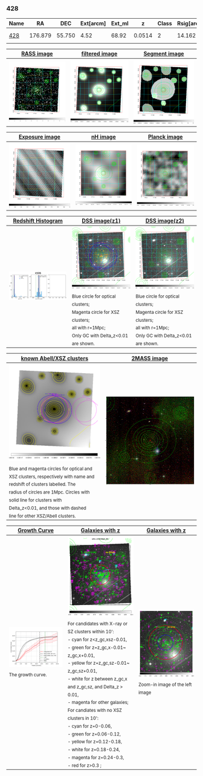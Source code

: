<div STYLE="page-break-after: always;"></div>

### 428

|Name          |RA          |DEC      | Ext[arcm] | Ext_ml | z    | Class| Rsig[arcmin] | CRsig[c/s] | CR500[c/s] | R500[Mpc] |L500[erg/s]|F500[erg/s/cm^2]| M500[Msun]|Tx[keV]|beta|GC(XSZ,Delta_z<0.01)| GC(OPT,Delta_z<0.01)|GC|alias|
|--------------|------------|------------|---|---|-----------|--------|------|------|----|----|----|----|----|----|----|----|----|----|---|
|[428](script/428.md)     | 176.879       | 55.750       | 4.52    | 68.92   | 0.0514 | 2   | 14.162 |0.234 |0.227 |0.696 |2.757e+43 |4.403e-12 |1.008e+14 |2.186 |0.572 |SPI, |Wen, A, |SPI, A, |k506|

|[RASS image](../image/428/428_img.pdf)|[filtered image](../image/428/428_fil.pdf)|[Segment image](../image/428/428_seg.pdf)|
|-------------------|--------------------|-------------------|
| <img src="../image/428/428_img.png" width="300">  | <img src="../image/428/428_fil.png" width="300">   | <img src="../image/428/428_seg.png" width="300">  |

|[Exposure image](../image/428/428_mex.pdf)| [nH image](../image/428/428_nh.pdf)| [Planck image](../image/428/428_p.pdf)|
|-------------------|--------------------|-------------------|
|<img src="../image/428/428_mex.png" width="300">   | <img src="../image/428/428_nh.png" width="300">    | <img src="../image/428/428_p.png" width="300"> |

|[Redshift Histogram](../image/428/428_zg.pdf) | [DSS image(z1)](../image/428/428_dss_z1.pdf)      |  [DSS image(z2)](../image/428/428_dss_z2.pdf)    |
|-------------------|--------------------|-------------------|
|<img src="../image/428/428_zg.png" width="300"> |<img src="../image/428/428_dss_z1.png" width="300"> <sub><br>Blue circle for optical clusters; <br>Magenta circle for XSZ clusters; <br>all with r=1Mpc; <br>Only GC with Delta_z<0.01 are shown. </sub>| <img src="../image/428/428_dss_z2.png" width="300"><sub><br>Blue circle for optical clusters; <br>Magenta circle for XSZ clusters; <br>all with r=1Mpc; <br>Only GC with Delta_z<0.01 are shown. </sub> |

|[known Abell/XSZ clusters](../image/428/428_m.pdf) | [2MASS image](../image/428/428_2mass.pdf)      |
|-------------------|-------------------|
|<img src=../image/428/428_m.png width="300"> <sub><br>Blue and magenta circles for optical and <br>XSZ clusters, respectively with name and <br>redshift of clusters labelled. The <br>radius of circles are 1Mpc. Circles with <br>solid line for clusters with <br>Delta_z<0.01, and those with dashed <br>line for other XSZ/Abell clusters.        </sub>|<img src="../image/428/428_2mass.png" width="300">  |

|[Growth Curve](../image/428/428_gca_all.png) |[Galaxies with z](../image/428/428_opt_ned.pdf) |[Galaxies with z](../image/428/428_opt_ned_zoom.pdf) |
|-------------------|-------------------|-------------------|
| <img src="../image/428/428_gca_all.png" width="300"> <sub><br>The growth curve.</sub>| <img src=../image/428/428_opt_ned.png width="300"> <br><sub> For candidates with X-ray or SZ clusters within 10': <br> - cyan for z<z_gc,xsz-0.01, <br> - green for z=z_gc,x-0.01~ z_gc,x+0.01, <br> - yellow for z=z_gc,sz-0.01~ z_gc,sz+0.01, <br> - white for z between z_gc,x and z_gc,sz, and Delta_z > 0.01, <br> - magenta for other galaxies; <br>For candiates with no XSZ clusters in 10': <br> - cyan for z=0-0.06, <br> - green for z=0.06-0.12, <br> - yellow for z=0.12-0.18, <br> - white for z=0.18-0.24, <br> - magenta for z=0.24-0.3, <br> - red for z>0.3 ;  </sub>|<img src=../image/428/428_opt_ned_zoom.png width="300">  <br><sub> Zoom-in image of the left image</sub>|




